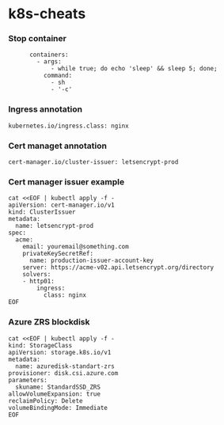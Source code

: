 # k8s-cheats

###  Stop container
```
      containers:
        - args:
            - while true; do echo 'sleep' && sleep 5; done;
          command:
            - sh
            - '-c'
```

### Ingress annotation
```
kubernetes.io/ingress.class: nginx
```
### Cert managet annotation
```
cert-manager.io/cluster-issuer: letsencrypt-prod
```
### Cert manager issuer example
```
cat <<EOF | kubectl apply -f -
apiVersion: cert-manager.io/v1
kind: ClusterIssuer
metadata:
  name: letsencrypt-prod
spec:
  acme:
    email: youremail@something.com
    privateKeySecretRef:
      name: production-issuer-account-key
    server: https://acme-v02.api.letsencrypt.org/directory
    solvers:
    - http01:
        ingress:
          class: nginx
EOF
```


### Azure ZRS blockdisk
```
cat <<EOF | kubectl apply -f -
kind: StorageClass
apiVersion: storage.k8s.io/v1
metadata:
  name: azuredisk-standart-zrs
provisioner: disk.csi.azure.com
parameters:
  skuname: StandardSSD_ZRS
allowVolumeExpansion: true
reclaimPolicy: Delete
volumeBindingMode: Immediate
EOF
```